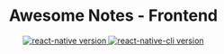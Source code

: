 <h1 align="center">Awesome Notes - Frontend</h1>

<div align="center">
  <a href="#">
    <img src="https://img.shields.io/badge/react--native-0.59.9-brightgreen.svg?style=flat-square" alt="react-native version">
  </a>
  <a href="#">
    <img src="https://img.shields.io/badge/react--native--cli-2.0.1-blue.svg?style=flat-square" alt="react-native-cli version">
  </a>
</div>
